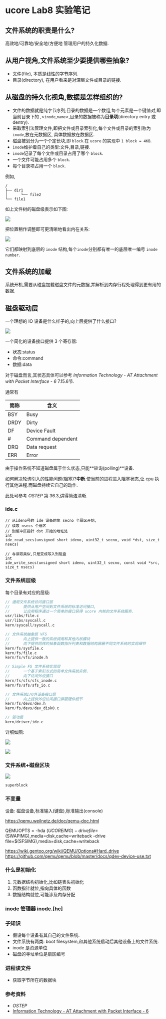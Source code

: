 # ucore Lab8 实验笔记


## 文件系统的职责是什么?

高效地/可靠地/安全地/方便地 管理用户的持久化数据.

## 从用户视角,文件系统至少要提供哪些抽象?

- 文件(file), 本质是线性的字节序列.
- 目录(directory), 在用户看来是对深层文件或目录的链接.

## 从磁盘的持久化视角,数据是怎样组织的?

- 文件的数据就是纯字节序列;目录的数据是一个数组,每个元素是一个键值对,即当前目录下的 ,<`inode`,`name`>,目录的数据被称为**目录项**(directory entry 或 dentry).
- 采取索引法管理文件,即把文件或目录索引化,每个文件或目录的索引称为`inode`,放在元数据区, 具体数据放在数据区.
- 磁盘被划分为一个个定长块,即 `block`.在 `ucore` 的实现中 `1 block = 4KB`.
- `inode`维护着自己的类型:文件,目录,链接.
- `inode`记录了每个文件或目录占用了哪个 `block`.
- 一个文件可能占用多个 `block`.
- 每个目录项占用一个 `block`.


例如,

```
/
├── dir1
│      └── file2
└── file1

```

如上文件树的磁盘级表示如下图:

![](/images/目录树的磁盘级表示1.png)

把位置稍作调整即可更清晰地看出内在关系:

![](/images/目录树的磁盘级表示2.png)

它们都映射到底层的 `inode` 结构,每个`inode`分别都有唯一的底层唯一编号 `inode number`.



## 文件系统的加载

系统开机,需要从磁盘加载磁盘文件的元数据,并解析到内存行程处理得到更有用的数据.




## 磁盘驱动层

一个理想的 IO 设备是什么样子的,向上层提供了什么接口?

![](/images/Canonical&#32;Device.png)

一个简化的设备接口提供 3 个寄存器:

- 状态:status
- 命令:command
- 数据:data


对于磁盘而言,其状态具体可以参考 *Information Technology -
AT Attachment
with Packet Interface - 6* 7.15.6节.

通常有

简称 |   含义
---|---
BSY | Busy
DRDY | Dirty
DF | Device Fault
\#  | Command dependent
DRQ | Data request
ERR | Error

由于操作系统不知道磁盘属于什么状态,只能**轮询(polling)**设备.

如何解决轮询引入的性能问题(阻塞)?**中断**.使当前的进程进入阻塞状态,让 cpu 执行其他进程.而磁盘持续它自己的动作.

此处可参考 *OSTEP* 第 36.3,讲得简洁清晰.

### ide.c


```
// 从ideno号的 ide 设备的第 secno 个扇区开始,
// 读取 nsecs 个扇区
// 到缓冲区指针 dst 开始的地址处
int
ide_read_secs(unsigned short ideno, uint32_t secno, void *dst, size_t nsecs)
```

```
// 与读取类似,只是变成写入到磁盘
int
ide_write_secs(unsigned short ideno, uint32_t secno, const void *src, size_t nsecs)
```

### 文件系统层级

每个目录有对应的层级:

```C
// 通用文件系统访问接口层
//      提供从用户空间到文件系统的标准访问接口,
//      让应用程序通过一个简单的接口获得 ucore 内核的文件系统服务.
usr/libs/file.c
usr/libs/syscall.c
kern/syscall/syscall.c

// 文件系统抽象层 VFS
//      向上提供一致的系统调用和其他内核模块
//      向下提供同样的抽象函数指针列表和数据结构屏蔽不同文件系统的实现细节
kern/fs/sysfile.c
kern/fs/file.c
kern/fs/vfs/inode.h

// Simple FS 文件系统实现层
//      一个基于索引方式的简单文件系统实例.
//      向下访问外设接口
kern/fs/sfs/sfs_inode.c
kern/fs/sfs/sfs_io.c

// 文件系统I/O外设备接口层
//      向上提供外设访问接口屏蔽硬件细节
kern/fs/devs/dev.h
kern/fs/devs/dev_disk0.c

// 驱动层
kern/driver/ide.c
```

详细如图:

![](/images/文件系统架构.png)

![](/images/文件系统设计图.png)

### 文件系统+磁盘区块

![](/磁盘区块.png)

```
superblock
```

### 不变量

设备: 磁盘设备,标准输入(键盘),标准输出(console)

https://qemu.weilnetz.de/doc/qemu-doc.html

QEMUOPTS = -hda $(UCOREIMG) 
-drive file=$(SWAPIMG),media=disk,cache=writeback 
-drive file=$(SFSIMG),media=disk,cache=writeback 

https://wiki.gentoo.org/wiki/QEMU/Options#Hard_drive
https://github.com/qemu/qemu/blob/master/docs/qdev-device-use.txt

### 什么是初始化

1. 元数据结构初始化,比如链表头初始化
2. 函数指针就位,指向具体的函数
3. 数据结构就位,可能涉及内存分配


### inode 管理器 inode.[hc]

### 子知识

- 假设每个设备有其自己的文件系统.
- 文件系统有两类: boot filesystem,和其他系统启动后其他设备上的文件系统.
- inode 是资源单位
- 磁盘的寻址单位是扇区编号

### 进程读文件

- 获取字节所在的数据块

### 参考资料

- *OSTEP*
- [Information Technology -
AT Attachment
with Packet Interface - 6](https://pdos.csail.mit.edu/6.828/2018/readings/hardware/ATA-d1410r3a.pdf)
